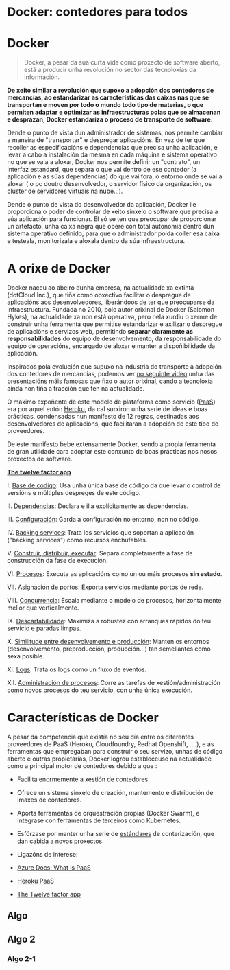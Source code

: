 # Docker: contedores para todos
# Docker

> Docker, a pesar da sua curta vida como proxecto de software aberto, está a producir unha revolución no sector das tecnoloxías da información.

**De xeito similar a revolución que supoxo a adopción dos contedores de mercancías, ao estandarizar as características das caixas nas que se transportan e moven por todo o mundo todo tipo de materias,  o que permiten adaptar e optimizar as infraestructuras polas que se almacenan e desprazan, Docker estandariza o proceso de transporte de software.**

Dende o punto de vista dun administrador de sistemas, nos permite cambiar a maneira de "transportar" e despregar aplicacións. En vez de ter que recoller as especificacións e dependencias que precisa unha aplicación, e levar a cabo a instalación da mesma  en cada máquina e sistema operativo no que se vaia a aloxar, Docker nos permite definir un "contrato", un interfaz estandard, que separa o que vai dentro de ese contedor (a aplicación e as súas dependencias) do que vai fora, o  entorno onde se vai a aloxar ( o pc doutro desenvolvedor, o servidor físico da organización, os cluster de servidores virtuais na nube...).

Dende o punto de vista do desenvolvedor  da aplicación, Docker lle proporciona o poder de controlar de xeito sinxelo o software que precisa a súa aplicación para funcionar. El só se ten que preocupar de proporcionar un artefacto, unha caixa negra que opere con total autonomía dentro dun sistema operativo definido, para que o administrador poida coller esa caixa e testeala, monitorizala e aloxala dentro da súa infraestructura.

# A orixe de Docker

Docker naceu ao abeiro dunha empresa, na actualidade xa extinta (dotCloud Inc.), que tiña como obxectivo facilitar o despregue de aplicacións aos desenvolvedores, liberándoos de ter que preocuparse da infraestructura. Fundada no 2010, polo autor orixinal de Docker (Salomon Hykes), na actualidade xa non está operativa, pero nela xurdiu o xerme de construir unha ferramenta que permitise estandarizar e axilizar o despregue de aplicacións e servizos web,  permitindo **separar claramente as responsabilidades** do equipo de desenvolvemento, da responsabilidade do equipo de operacións, encargado de aloxar e manter a dispoñibilidade da aplicación.

Inspirados pola evolución que supuxo na industria do transporte a adopción dos contedores de mercancías, podemos ver [no seguinte video](https://www.youtube.com/watch?v=Q5POuMHxW-0&feature=youtu.be) unha das presentacións máis famosas que fixo o autor orixinal, cando a tecnoloxía aínda non tiña a tracción que ten na actualidade.

O máximo expoñente de este modelo de plataforma como servicio ([PaaS](https://azure.microsoft.com/es-es/overview/what-is-paas/)) era por aquel entón [Heroku](https://www.heroku.com/), da cal surxiron unha serie de ideas e boas prácticas, condensadas nun manifesto de 12 regras,  destinadas aos desenvolvedores de aplicacións, que facilitaran a adopción de este tipo de proveedores.

De este manifesto  bebe extensamente Docker, sendo a propia ferramenta de gran utilidade cara adoptar este conxunto de boas prácticas nos nosos proxectos de software.

**[The twelve factor app](https://12factor.net/es/)**

I. [Base de código](https://12factor.net/es/codebase): Usa unha única base de código da que levar o control de versións e múltiples despreges de este código.

II. [Dependencias](https://12factor.net/es/dependencies): Declara e illa explícitamente as dependencias.

III. [Configuración](https://12factor.net/es/config): Garda a configuración no entorno, non no código.

IV. [Backing services](https://12factor.net/es/backing-services): Trata los servicios que soportan a aplicación ("backing services") como recursos enchufables.

V. [Construir, distribuir, executar](https://12factor.net/es/build-release-run): Separa completamente a fase de construcción da fase de execución.

VI. [Procesos](https://12factor.net/es/processes): Executa as aplicacións como un ou máis procesos **sin estado**.

VII. [Asignación de portos](https://12factor.net/es/port-binding): Exporta servicios mediante portos de rede.

VIII. [Concurrencia](https://12factor.net/es/concurrency): Escala mediante o modelo de procesos, horizontalmente mellor que verticalmente.

IX. [Descartabilidade](https://12factor.net/es/disposability): Maximiza a robustez con arranques rápidos do teu servicio e paradas limpas.

X. [Similitude entre desenvolvemento e producción](https://12factor.net/es/dev-prod-parity): Manten os entornos (desenvolvemento, preproducción, producción...) tan semellantes como sexa posible.

XI. [Logs](https://12factor.net/es/logs): Trata os logs como un fluxo de eventos.

XII. [Administración de procesos](https://12factor.net/es/admin-processes): Corre as tarefas de xestión/administración como novos procesos do teu servicio, con unha única execución.

# Características de Docker

A pesar da competencia que existía no seu día entre os diferentes proveedores de PaaS (Heroku, Cloudfoundry, Redhat Openshift, ....), e as ferramentas que empregaban para construir o seu servizo, unhas de código aberto e outras propietarias,  Docker logrou estableceuse na actualidade como a principal motor de contedores debido a que :

- Facilita enormemente a xestión de contedores.
- Ofrece un sistema sinxelo de creación,  mantemento e distribución de imaxes de contedores. 
- Aporta ferramentas de orquestración propias (Docker Swarm), e integrase con  ferramentas de terceiros como Kubernetes.
- Esfórzase por manter unha serie de [estándares](https://opencontainers.org/) de conterización, que dan cabida a novos proxectos.

- Ligazóns de interese:
 - [Azure Docs: What is PaaS](https://azure.microsoft.com/es-es/overview/what-is-paas/)
 - [Heroku PaaS](https://www.heroku.com/)
 - [The Twelve factor app](https://12factor.net/es/)

## Algo

## Algo 2

### Algo 2-1